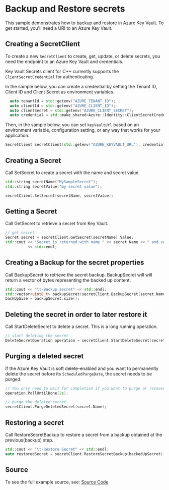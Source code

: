 # Backup and Restore secrets

This sample demonstrates how to backup and restore in Azure Key Vault.
To get started, you'll need a URI to an Azure Key Vault.

## Creating a SecretClient

To create a new `SecretClient` to create, get, update, or delete secrets, you need the endpoint to an Azure Key Vault and credentials.

Key Vault Secrets client for C++ currently supports the `ClientSecretCredential` for authenticating.

In the sample below, you can create a credential by setting the Tenant ID, Client ID and Client Secret as environment variables.

```cpp Snippet:SecretSample2CreateCredential
  auto tenantId = std::getenv("AZURE_TENANT_ID");
  auto clientId = std::getenv("AZURE_CLIENT_ID");
  auto clientSecret = std::getenv("AZURE_CLIENT_SECRET");
  auto credential = std::make_shared<Azure::Identity::ClientSecretCredential>(tenantId, clientId, clientSecret);
```

Then, in the sample below, you can set `keyVaultUrl` based on an environment variable, configuration setting, or any way that works for your application.

```cpp Snippet:SecretSample2SecretClient
SecretClient secretClient(std::getenv("AZURE_KEYVAULT_URL"), credential);
```

## Creating a Secret

Call SetSecret to create a secret with the name and secret value.

```cpp Snippet:SecretSample2SetSecret
std::string secretName("MySampleSecret");
std::string secretValue("my secret value");

secretClient.SetSecret(secretName, secretValue);
```

## Getting a Secret

Call GetSecret to retrieve a secret from Key Vault.

```cpp Snippet:SecretSample2GetSecret
// get secret
Secret secret = secretClient.GetSecret(secretName).Value;
std::cout << "Secret is returned with name " << secret.Name << " and value " << secret.Value
          << std::endl;
```

## Creating a Backup for the secret properties

Call BackupSecret to retrieve the secret backup.  BackupSecret will will return a vector of bytes representing the backed up content.


```cpp Snippet:SecretSample2BackupSecret
std::cout << "\t-Backup secret" << std::endl;
std::vector<uint8_t> backupSecret(secretClient.BackupSecret(secret.Name).Value.Secret);
backUpSize = backupSecret.size();
```

## Deleting the secret in order to later restore it

Call StartDeleteSecret to delete a secret. This is a long running operation.

```cpp Snippet:SecretSample2DeleteSecret
// start deleting the secret
DeleteSecretOperation operation = secretClient.StartDeleteSecret(secret.Name);
```

## Purging a deleted secret

If the Azure Key Vault is soft delete-enabled and you want to permanently delete the secret before its `ScheduledPurgeDate`, the secret needs to be purged.

```cpp Snippet:SecretSample2PurgeSecret
// You only need to wait for completion if you want to purge or recover the secret.
operation.PollUntilDone(2s);

// purge the deleted secret
secretClient.PurgeDeletedSecret(secret.Name);
```

## Restoring a secret

Call RestoreSecretBackup  to restore a secret from a backup  obtained at the previous(backup) step.

```cpp Snippet:SecretSample2RestoreSecret
std::cout << "\t-Restore Secret" << std::endl;
auto restoredSecret = secretClient.RestoreSecretBackup(backedUpSecret).Value;
```

## Source

To see the full example source, see:
[Source Code](https://github.com/Azure/azure-sdk-for-cpp/tree/main/sdk/keyvault/azure-security-keyvault-secrets/test/samples/sample2-backup-restore)

